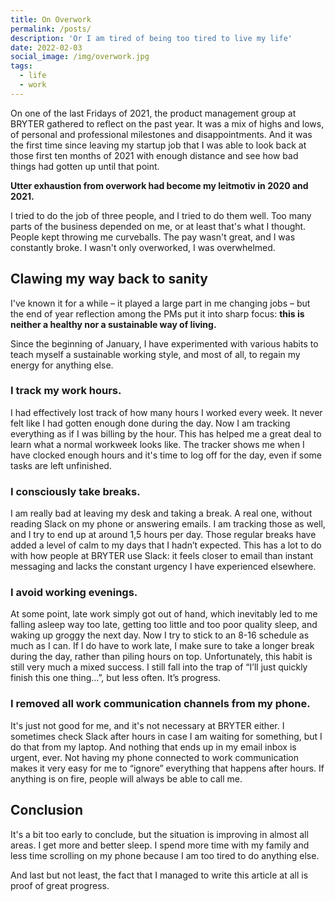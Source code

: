 ```yaml
---
title: On Overwork
permalink: /posts/
description: 'Or I am tired of being too tired to live my life'
date: 2022-02-03
social_image: /img/overwork.jpg
tags:
  - life
  - work
---
```


On one of the last Fridays of 2021, the product management group at BRYTER gathered to reflect on the past year. It was a mix of highs and lows, of personal and professional milestones and disappointments. And it was the first time since leaving my startup job that I was able to look back at those first ten months of 2021 with enough distance and see how bad things had gotten up until that point.

**Utter exhaustion from overwork had become my leitmotiv in 2020 and 2021.**

I tried to do the job of three people, and I tried to do them well. Too many parts of the business depended on me, or at least that's what I thought. People kept throwing me curveballs. The pay wasn't great, and I was constantly broke. I wasn't only overworked, I was overwhelmed.

## Clawing my way back to sanity

I've known it for a while – it played a large part in me changing jobs – but the end of year reflection among the PMs put it into sharp focus: **this is neither a healthy nor a sustainable way of living.**

Since the beginning of January, I have experimented with various habits to teach myself a sustainable working style, and most of all, to regain my energy for anything else.

### I track my work hours.

I had effectively lost track of how many hours I worked every week. It never felt like I had gotten enough done during the day.
Now I am tracking everything as if I was billing by the hour. This has helped me a great deal to learn what a normal workweek looks like. The tracker shows me when I have clocked enough hours and it's time to log off for the day, even if some tasks are left unfinished.

### I consciously take breaks.

I am really bad at leaving my desk and taking a break. A real one, without reading Slack on my phone or answering emails. I am tracking those as well, and I try to end up at around 1,5 hours per day.
Those regular breaks have added a level of calm to my days that I hadn’t expected. This has a lot to do with how people at BRYTER use Slack: it feels closer to email than instant messaging and lacks the constant urgency I have experienced elsewhere.

### I avoid working evenings.

At some point, late work simply got out of hand, which inevitably led to me falling asleep way too late, getting too little and too poor quality sleep, and waking up groggy the next day. Now I try to stick to an 8-16 schedule as much as I can. If I do have to work late, I make sure to take a longer break during the day, rather than piling hours on top.
Unfortunately, this habit is still very much a mixed success. I still fall into the trap of “I’ll just quickly finish this one thing…”, but less often. It’s progress.

### I removed all work communication channels from my phone.

It's just not good for me, and it's not necessary at BRYTER either. I sometimes check Slack after hours in case I am waiting for something, but I do that from my laptop. And nothing that ends up in my email inbox is urgent, ever.
Not having my phone connected to work communication makes it very easy for me to “ignore” everything that happens after hours. If anything is on fire, people will always be able to call me.


## Conclusion

It's a bit too early to conclude, but the situation is improving in almost all areas. I get more and better sleep. I spend more time with my family and less time scrolling on my phone because I am too tired to do anything else.

And last but not least, the fact that I managed to write this article at all is proof of great progress.

